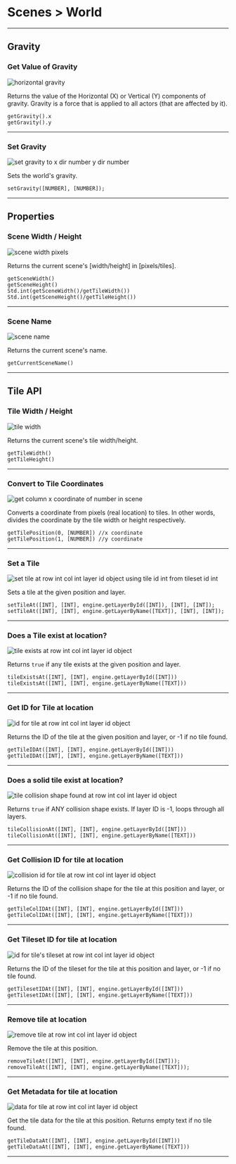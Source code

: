 # Scenes > World

***

## Gravity

### <a name="grav-xy"></a> Get Value of Gravity

![horizontal gravity](http://static.stencyl.com/pedia2/block-images/scene/world/grav-xy.png)

Returns the value of the Horizontal (X) or Vertical (Y) components of gravity. Gravity is a force that is applied to all actors (that are affected by it).

```
getGravity().x
getGravity().y
```

***

### <a name="setgrav"></a> Set Gravity

![set gravity to x dir number y dir number](http://static.stencyl.com/pedia2/block-images/scene/world/setgrav.png)

Sets the world's gravity.

```
setGravity([NUMBER], [NUMBER]);
```

***

## Properties

### <a name="scene-wh"></a> Scene Width / Height

![scene width pixels](http://static.stencyl.com/pedia2/block-images/scene/world/scene-wh.png)

Returns the current scene's [width/height] in [pixels/tiles].

```
getSceneWidth()
getSceneHeight()
Std.int(getSceneWidth()/getTileWidth())
Std.int(getSceneHeight()/getTileHeight())
```

***

### <a name="scenename"></a> Scene Name

![scene name](http://static.stencyl.com/pedia2/block-images/scene/world/scenename.png)

Returns the current scene's name.

```
getCurrentSceneName()
```

***

## Tile API

### <a name="tile-wh"></a> Tile Width / Height

![tile width](http://static.stencyl.com/pedia2/block-images/scene/world/tile-wh.png)

Returns the current scene's tile width/height.

```
getTileWidth()
getTileHeight()
```

***

### <a name="tile-coord-at"></a> Convert to Tile Coordinates

![get column x coordinate of number in scene](http://static.stencyl.com/pedia2/block-images/scene/world/tile-coord-at.png)

Converts a coordinate from pixels (real location) to tiles. In other words, divides the coordinate by the tile width or height respectively.

```
getTilePosition(0, [NUMBER]) //x coordinate
getTilePosition(1, [NUMBER]) //y coordinate
```

***

### <a name="set-tile-at2"></a> Set a Tile

![set tile at row int col int layer id object using tile id int from tileset id int](http://static.stencyl.com/pedia2/block-images/scene/world/set-tile-at2.png)

Sets a tile at the given position and layer.

```
setTileAt([INT], [INT], engine.getLayerById([INT]), [INT], [INT]);
setTileAt([INT], [INT], engine.getLayerByName([TEXT]), [INT], [INT]);
```

***

### <a name="tile-exists-at2"></a> Does a Tile exist at location?

![tile exists at row int col int layer id object](http://static.stencyl.com/pedia2/block-images/scene/world/tile-exists-at2.png)

Returns `true` if any tile exists at the given position and layer.

```
tileExistsAt([INT], [INT], engine.getLayerById([INT]))
tileExistsAt([INT], [INT], engine.getLayerByName([TEXT]))
```

***

### <a name="tileID-at2"></a> Get ID for Tile at location

![id for tile at row int col int layer id object](http://static.stencyl.com/pedia2/block-images/scene/world/tileID-at2.png)

Returns the ID of the tile at the given position and layer, or -1 if no tile found.

```
getTileIDAt([INT], [INT], engine.getLayerById([INT]))
getTileIDAt([INT], [INT], engine.getLayerByName([TEXT]))
```

***

### <a name="tileCollisionAt2"></a> Does a solid tile exist at location?

![tile collision shape found at row int col int layer id object](http://static.stencyl.com/pedia2/block-images/scene/world/tileCollisionAt2.png)

Returns `true` if ANY collision shape exists. If layer ID is -1, loops through all layers.

```
tileCollisionAt([INT], [INT], engine.getLayerById([INT]))
tileCollisionAt([INT], [INT], engine.getLayerByName([TEXT]))
```

***

### <a name="tileColID-at2"></a> Get Collision ID for tile at location

![collision id for tile at row int col int layer id object](http://static.stencyl.com/pedia2/block-images/scene/world/tileColID-at2.png)

Returns the ID of the collision shape for the tile at this position and layer, or -1 if no tile found.

```
getTileColIDAt([INT], [INT], engine.getLayerById([INT]))
getTileColIDAt([INT], [INT], engine.getLayerByName([TEXT]))
```

***

### <a name="tilesetID-at2"></a> Get Tileset ID for tile at location

![id for tile's tileset at row int col int layer id object](http://static.stencyl.com/pedia2/block-images/scene/world/tilesetID-at2.png)

Returns the ID of the tileset for the tile at this position and layer, or -1 if no tile found.

```
getTilesetIDAt([INT], [INT], engine.getLayerById([INT]))
getTilesetIDAt([INT], [INT], engine.getLayerByName([TEXT]))
```

***

### <a name="remove-tile-at2"></a> Remove tile at location

![remove tile at row int col int layer id object](http://static.stencyl.com/pedia2/block-images/scene/world/remove-tile-at2.png)

Remove the tile at this position.

```
removeTileAt([INT], [INT], engine.getLayerById([INT]));
removeTileAt([INT], [INT], engine.getLayerByName([TEXT]));
```

***

### <a name="tile-data-at2"></a> Get Metadata for tile at location

![data for tile at row int col int layer id object](http://static.stencyl.com/pedia2/block-images/scene/world/tile-data-at2.png)

Get the tile data for the tile at this position. Returns empty text if no tile found.

```
getTileDataAt([INT], [INT], engine.getLayerById([INT]))
getTileDataAt([INT], [INT], engine.getLayerByName([TEXT]))
```

***
